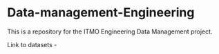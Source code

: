 # Data-management-Engineering

This is a repository for the ITMO Engineering Data Management project.

Link to datasets -
